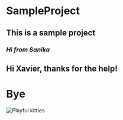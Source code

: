 # SampleProject

## This is a sample project

### _Hi from Sanika_
## Hi Xavier, thanks for the help!
# Bye
![Playful kitties](https://www.publicdomainpictures.net/pictures/60000/velka/cute-kittens-in-basket.jpg)